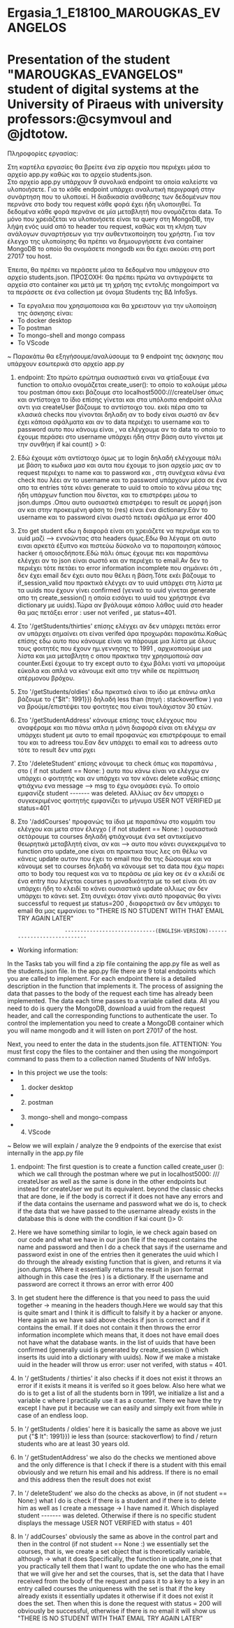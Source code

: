 # Ergasia_1_E18100_MAROUGKAS_EVANGELOS

# Presentation of the student "MAROUGKAS_EVANGELOS" student of digital systems at the University of Piraeus with university professors:@csymvoul and @jdtotow.

Πληροφορίες εργασίας:

Στη καρτέλα εργασίες θα βρείτε ένα zip αρχείο που περιέχει μέσα το αρχείο app.py καθώς και το αρχείο students.json.   
Στο αρχείο app.py υπάρχουν 9 συνολικά endpoint τα οποία καλείστε να υλοποιήσετε.
Για το κάθε endpoint υπάρχει αναλυτική περιγραφή στην συνάρτηση που το υλοποιεί. 
Η διαδικασία ανάθεσης των δεδομένων που περνάνε στο body του request κάθε φορά έχει ήδη υλοποιηθεί. Τα δεδομένα κάθε φορά περνάνε σε μία μεταβλητή που ονομάζεται data. 
Το μόνο που χρειάζεται να υλοποιήσετε είναι τα query στη MongoDB, την λήψη ενός uuid από το header του request, καθώς και τη κλήση των ανάλογων συναρτήσεων για την αυθεντικοποίηση του χρήστη. 
Για τον έλεγχο της υλοποίησης θα πρέπει να δημιουργήσετε ένα container MongoDB το οποίο θα ονομάσετε mongodb και θα έχει ακούει στη port 27017 του host.

Έπειτα, θα πρέπει να περάσετε μέσα τα δεδομένα που υπάρχουν στο αρχείο students.json. ΠΡΟΣΟΧΗ: Θα πρέπει πρώτα να αντιγράψετε τα αρχεία στο container και μετά με τη χρήση της εντολής mongoimport να τα περάσετε σε ένα collection με όνομα Students της ΒΔ InfoSys. 


- Τα εργαλεια που χρησιμοποισα και θα χρειστουν για την υλοποίηση της άσκησης είναι:
- Το docker desktop
- Το postman
- Το mongo-shell and mongo compass 
- Το VScode

 ~ Παρακάτω θα εξηγήσουμε/αναλύσουμε τα 9 endpoint της άσκησης που υπάρχουν εσωτερικά στο αρχείο app.py
 
1) endpoint: Στο πρώτο ερώτημα ουσιαστικά ειναι να φτίαξουμε ένα function το οπολιο ονομάζεται create_user(): το οποίο το καλούμε μέσω του postman όπου εκει βάζουμε στο localhost5000:///createUser όπως και αντίστοιχα το ίδιο επίσης γίνεται και στα υπόλοιπα endpoint αλλα αντι για  createUser βάζουμε το αντίστοιχο του.
εκέι πέρα απο τα κλασικά checks που γίνονται δηλαδη αν το body είναι σωστό αν δεν έχει κάποια σφάλματα και αν το data περιέχει το username και το password αυτο που κάνουμ είναι ,  να ελέγχουμε αν το data το οποίο το έχουμε περάσει στο username υπάρχει ήδη στην βάση αυτο γίνεται με την συνθήκη if kai count() > 0:


2) Εδώ έχουμε κάτι αντίστοιχο όμως με το login δηλαδή ελέγχουμε πάλι με βάση το κωδικα μασ και αυτα που έχουμε το json αρχείο μας αν το request περιέχει το name και το password και , στη συνέχεια κάνω ένα check που λέει αν το username και το password υπάρχουν μέσα σε ένα απο τα entries τότε κάνει generate το uuid το οποίο το κάνω μέσω της ήδη υπάρχων function που δίνεται, και το επιστρέφει μέσω το json.dumps .Οπου αυτο ουσιαστκά επιστρέφει το result σε μορφή json αν και στην προκειμένη φάση το (res) είναι ένα dictionary.Εάν το username και το password είναι σωστό πεταέι σφάλμα με error 400


3) Στο get student εδω η διαφορά είναι οτι χρειάζετε να περνάμε και το uuid μαζί --> εννοώντας στα headers όμως.Εδω θα λέγαμε οτι αυτο ειναι αρκετά έξυπνο και πιστεύω δύσκολο να το παραποιηση κάποιος hacker ή οποιοςδήποτε.Εδώ πάλι όπως έχουμε πει και παραπάνω ελέγχει αν το json είναι σωστό και αν περιέχει το email.Αν δεν το περιέχει τότε πετάει το error information incomplete που σημάινει ότι , δεν έχει email δεν έχει αυτο που θέλει η βάση.Τότε εκέι βάζουμε το if_session_valid που πρακτικά ελέγχει αν το uuid υπάρχει στη λίστα με τα uuids που έχουν γίνει confirmed (γενικά το uuid γίνεται generate απο τη create_session() η οποία εισάγει το uuid του χρήστησε ένα dictionary με uuids).Τώρα αν βγάλουμε κάποιο λάθος uuid στο header θα μας πετάξει error : user not verifed , με status=401.

4) Στο '/getStudents/thirties' επίσης ελέγχει αν δεν υπάρχει πετάει error αν υπάρχει σημαίνει οτι είναι verifed άρα προχωράει παρακάτω.Καθώς επίσης εδω αυτο που κάνουμε είναι να πάρουμε μια λίστα με όλους τους φοιτητές που έχουν ημ.γεννησης το 1991 , αρχικοποιούμε μια λίστα και μια μεταβλητη c οπου πρακτικα την χρησιμοποιώ σαν counter.Εκεί έχουμε το try except αυτο το έχω βάλει γιατί να μπορούμε εύκολα και απλά να κάνουμε exit απο την while σε περίπτωση ατέρμονου βρόχου.

5) Στο '/getStudents/oldies' εδω πρκατικά είναι το ίδιο με επάνω απλα βάζουμε το {"$lt": 1991}}) δηλαδή less than (πηγή : stackoverflow ) για να βρούμε/επιστέψει του φοιτητες που είναι τουλάχιστον 30 ετών.


6) Στο '/getStudentAddress' κάνουμε επίσης τους ελέγχους που αναφέραμε και πιο πάνω απλα η μόνη διαφορά είναι οτι ελέγχω αν υπάρχει student με αυτο το email προφανώς και επιστρέφουμε το email του και το adreess του.Εαν δεν υπάρχει το email και το adreess αυτο τότε το result δεν υπα΄ρχει 


7) Στο '/deleteStudent' επίσης κάνουμε τα check όπως και παραπάνω , στο ( if not student == None: ) αυτο που κάνω είναι να ελέγχω αν υπάρχει ο φοιτητής και αν υπάρχει να τον κάνει delete  καθώς επίσης φτιάχνω ενα message --> msg το έχω ονομάσει εγώ. Το οποίο εμφανίζε student -------  was deleted. Αλλίως αν δεν υπαρχει ο συγκεκριμένος φοιτητής εμφανίζει το μήνυμα USER NOT VERIFIED με status=401

8) Στο '/addCourses' προφανώς τα ίδια με παραπάνω στο κομμάτι του ελέγχου  και μετα στον έλεγχο ( if not student == None: ) ουσιαστικά  σετάρουμε τα  courses δηλαδή φτιάχνουμε ένα set αντικείμενο θεωρητικά μεταβλητή είναι, αν και --> αυτο που κάνει συγκεκριμένα το function  στο update_one είναι οτι πρακτικα τους λες οτι θέλω να κάνεις update αυτον που έχει το email που θα της δώσουμε και να κάνουμε set τα courses δηλαδή να κάνουμε set τα data που έχω παρει απο το body του request και να το περάσω σε μία key σε έν α κλειδί σε ένα entry που λέγεται courses η μοναδικότητα με το set είναι ότι αν υπάρχει ήδη το κλειδί το κάνει ουσιαστικά update αλλιως αν δεν υπάρχει το κάνει set. Στη συνέχει όταν γίνει αυτό προφανώς θα γίνει successful το request με status=200 , διαφορετικά αν δεν υπάρχει το email θα μας εμφανίσει το "THERE IS NO STUDENT WITH THAT EMAIL TRY AGAIN LATER"




                      -----------------------------(ENGLISH-VERSION)----------------------------
- Working information:

In the Tasks tab you will find a zip file containing the app.py file as well as the students.json file.
In the app.py file there are 9 total endpoints which you are called to implement.
For each endpoint there is a detailed description in the function that implements it.
The process of assigning the data that passes to the body of the request each time has already been implemented. The data each time passes to a variable called data.
All you need to do is query the MongoDB, download a uuid from the request header, and call the corresponding functions to authenticate the user.
To control the implementation you need to create a MongoDB container which you will name mongodb and it will listen on port 27017 of the host.

Next, you need to enter the data in the students.json file. ATTENTION: You must first copy the files to the container and then using the mongoimport command to pass them to a collection named Students of NW InfoSys.


- In this project we use the tools: 
- 1) docker desktop 
- 2) postman 
- 3) mongo-shell and mongo-compass
- 4) VScode

~ Below we will explain / analyze the 9 endpoints of the exercise that exist internally in the app.py file
 
1) endpoint: The first question is to create a function called create_user (): which we call through the postman where we put in localhost5000: /// createUser as well as the same is done in the other endpoints but instead for createUser we put its equivalent.
beyond the classic checks that are done, ie if the body is correct if it does not have any errors and if the data contains the username and password what we do is, to check if the data that we have passed to the username already exists in the database this is done with the condition if kai count ()> 0:


2) Here we have something similar to login, ie we check again based on our code and what we have in our json file if the request contains the name and password and then I do a check that says if the username and password exist in one of the entries then it generates the uuid which I do through the already existing function that is given, and returns it via json.dumps. Where it essentially returns the result in json format although in this case the (res ) is a dictionary. If the username and password are correct it throws an error with error 400


3) In get student here the difference is that you need to pass the uuid together -> meaning in the headers though.Here we would say that this is quite smart and I think it is difficult to falsify it by a hacker or anyone. Here again as we have said above checks if json is correct and if it contains the email. If it does not contain it then throws the error information incomplete which means that, it does not have email does not have what the database wants. in the list of uuids that have been confirmed (generally uuid is generated by create_session () which inserts its uuid into a dictionary with uuids). Now if we make a mistake uuid in the header will throw us error: user not verifed, with status = 401.

4) In '/ getStudents / thirties' it also checks if it does not exist it throws an error if it exists it means it is verifed so it goes below. Also here what we do is to get a list of all the students born in 1991, we initialize a list and a variable c where I practically use it as a counter. There we have the try except I have put it because we can easily and simply exit from while in case of an endless loop.

5) In '/ getStudents / oldies' here it is basically the same as above we just put {"$ lt": 1991}}) ie less than (source: stackoverflow) to find / return students who are at least 30 years old.


6) In '/ getStudentAddress' we also do the checks we mentioned above and the only difference is that I check if there is a student with this email obviously and we return his email and his address. If there is no email and this address then the result does not exist


7) In '/ deleteStudent' we also do the checks as above, in (if not student == None:) what I do is check if there is a student and if there is to delete him as well as I create a message -> I have named it. Which displayed student ------- was deleted. Otherwise if there is no specific student displays the message USER NOT VERIFIED with status = 401

8) In '/ addCourses' obviously the same as above in the control part and then in the control (if not student == None :) we essentially set the courses, that is, we create a set object that is theoretically variable, although -> what it does Specifically, the function in update_one is that you practically tell them that I want to update the one who has the email that we will give her and set the courses, that is, set the data that I have received from the body of the request and pass it to a key to a key in an entry called courses the uniqueness with the set is that if the key already exists it essentially updates it otherwise if it does not exist it does the set. Then when this is done the request with status = 200 will obviously be successful, otherwise if there is no email it will show us "THERE IS NO STUDENT WITH THAT EMAIL TRY AGAIN LATER"
